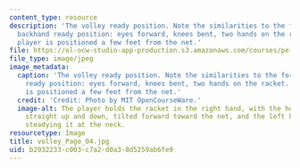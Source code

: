 ```yaml
---
content_type: resource
description: 'The volley ready position. Note the similarities to the forehand and
  backhand ready position: eyes forward, knees bent, two hands on the racket. The
  player is positioned a few feet from the net.'
file: https://ol-ocw-studio-app-production.s3.amazonaws.com/courses/pe-710-tennis-spring-2007/b2932233c003c7a2d0a38d5259ab6fe9_volley_Page_04.jpg
file_type: image/jpeg
image_metadata:
  caption: 'The volley ready position. Note the similarities to the forehand and backhand
    ready position: eyes forward, knees bent, two hands on the racket. The player
    is positioned a few feet from the net.'
  credit: 'Credit: Photo by MIT OpenCourseWare.'
  image-alt: The player holds the racket in the right hand, with the head aligned
    straight up and down, tilted forward toward the net, and the left hand lightly
    steadying it at the neck.
resourcetype: Image
title: volley_Page_04.jpg
uid: b2932233-c003-c7a2-d0a3-8d5259ab6fe9
---
```

